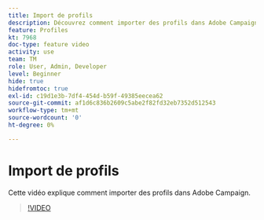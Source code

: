 ```yaml
---
title: Import de profils
description: Découvrez comment importer des profils dans Adobe Campaign
feature: Profiles
kt: 7968
doc-type: feature video
activity: use
team: TM
role: User, Admin, Developer
level: Beginner
hide: true
hidefromtoc: true
exl-id: c19d1e3b-7df4-454d-b59f-49385eecea62
source-git-commit: af1d6c836b2609c5abe2f82fd32eb7352d512543
workflow-type: tm+mt
source-wordcount: '0'
ht-degree: 0%

---
```


# Import de profils

Cette vidéo explique comment importer des profils dans Adobe Campaign.

>[!VIDEO](https://video.tv.adobe.com/v/25608?quality=12)

